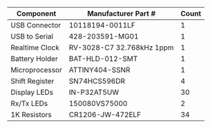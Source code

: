 |   Component    | Manufacturer Part #         | Count |
| -------------- | --------------------------- | ----- |
| USB Connector  | 10118194-0011LF             |   1   |
| USB to Serial  | 428-203591-MG01             |   1   |
| Realtime Clock | RV-3028-C7 32.768kHz 1ppm   |   1   |
| Battery Holder | BAT-HLD-012-SMT             |   1   |
| Microprocessor | ATTINY404-SSNR              |   1   |
| Shift Register | SN74HCS596DR                |   4   |
| Display LEDs   | IN-P32AT5UW                 |  30   |
| Rx/Tx LEDs     | 150080VS75000               |   2   |
| 1K Resistors   | CR1206-JW-472ELF            |  34   |
